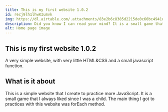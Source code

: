 ```yaml
---
title: This is my first website 1.0.2
id: recj9lh1lhwKIumvk
img: https://dl.airtable.com/.attachments/83e2b6c8385d2215de0c60bc4941db81/ccb960d9/myfirstwebsite1.0.2.jpg
description: Did you know I can read your mind? It is a small game that I always liked since I was a child.
alt: Home page image
---
```


## This is my first website 1.0.2

A very simple website, with very little HTML&CSS and a small javascript function.

## What is it about

This is a simple website that I create to practice more JavaScript. It is a small game that I always liked since I was a child. The main thing I got to practices with this website was forEach method.
